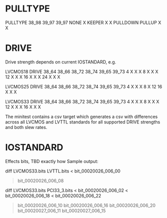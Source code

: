 # PULLTYPE

PULLTYPE    38_98   39_97  39_97
NONE                  X
KEEPER       X        X
PULLDOWN
PULLUP       X        	     X


# DRIVE

Drive strength depends on current IOSTANDARD, e.g.

LVCMOS18
DRIVE     38_64    38_66    38_72    38_74    39_65    39_73
4           X        X                                   X
8                    X        X                 X
12                   X        X                 X
16          X        X                          X
24                            X        X        X

LVCMOS25
DRIVE     38_64    38_66    38_72    38_74    39_65    39_73
4           X        X                                   X
8                             X
12
16                                     X        X        X

LVCMOS33
DRIVE     38_64    38_66    38_72    38_74    39_65    39_73
4           X        X                                   X
8                    X        X                 X
12          X        X                          X
16          X                          X                 X

The minitest contains a csv target which generates a csv with differences across all LVCMOS and LVTTL standards for all supported DRIVE strengths and both slew rates.

# IOSTANDARD

Effects bits, TBD exactly how
Sample output:

diff LVCMOS33.bits LVTTL.bits
< bit_00020026_006_00
> bit_00020026_006_08

diff LVCMOS33.bits PCI33_3.bits
< bit_00020026_006_02
< bit_00020026_006_18
< bit_00020026_006_22
> bit_00020026_006_10
> bit_00020026_006_16
> bit_00020026_006_20
> bit_00020027_006_11
> bit_00020027_006_15

